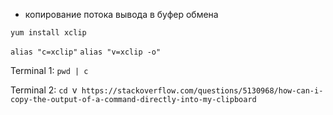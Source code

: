 - копирование потока вывода в буфер обмена

`yum install xclip`

`alias "c=xclip"`
`alias "v=xclip -o"`

Terminal 1:
`pwd | c`

Terminal 2:
`cd `v` https://stackoverflow.com/questions/5130968/how-can-i-copy-the-output-of-a-command-directly-into-my-clipboard`

